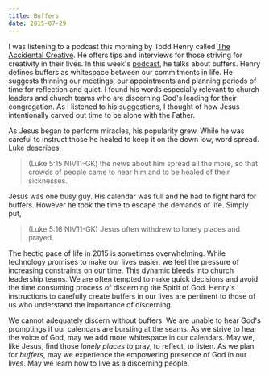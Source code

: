 ```yaml
---
title: Buffers
date: 2015-07-29
---
```

 
I was listening to a podcast this morning by Todd Henry called [The Accidental Creative](http://www.accidentalcreative.com). He offers tips and interviews for those striving for creativity in their lives. In this week's [podcast](http://www.accidentalcreative.com/podcasts/ac/podcast-five-kinds-of-buffers-that-help-you-be-in-the-moment/), he talks about buffers. Henry defines buffers as whitespace between our commitments in life. He suggests thinning our meetings, our appointments and planning periods of time for reflection and quiet. I found his words especially relevant to church leaders and church teams who are discerning God's leading for their congregation. As I listened to his suggestions, I thought of how Jesus intentionally carved out time to be alone with the Father.

As Jesus began to perform miracles, his popularity grew. While he was careful to instruct those he healed to keep it on the down low, word spread. Luke describes,

>(Luke 5:15 NIV11-GK) the news about him spread all the more, so that crowds of people came to hear him and to be healed of their sicknesses.

Jesus was one busy guy. His calendar was full and he had to fight hard for buffers. However he took the time to escape the demands of life. Simply put,

>(Luke 5:16 NIV11-GK) Jesus often withdrew to lonely places and prayed.

The hectic pace of life in 2015 is sometimes overwhelming. While technology promises to make our lives easier, we feel the pressure of increasing constraints on our time. This dynamic bleeds into church leadership teams. We are often tempted to make quick decisions and avoid the time consuming process of discerning the Spirit of God. Henry's instructions to carefully create buffers in our lives are pertinent to those of us who understand the importance of discerning. 

We cannot adequately discern without buffers. We are unable to hear God's promptings if our calendars are bursting at the seams. As we strive to hear the voice of God, may we add more whitespace in our calendars. May we, like Jesus, find those *lonely places* to pray, to reflect, to listen. As we plan for *buffers*, may we experience the empowering presence of God in our lives. May we learn how to live as a discerning people.



